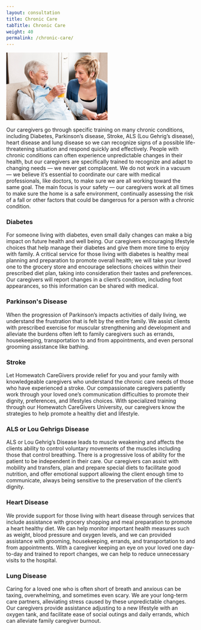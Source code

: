```yaml
---
layout: consultation
title: Chronic Care
tabTitle: Chronic Care
weight: 40
permalink: /chronic-care/
---
```


<img class="pull-right" src="/img/post-images/Senior-Woman-Drinking-Orange-Juice.png" alt="Chronic Care" width="270">

Our caregivers go through specific training on many chronic conditions, including Diabetes, Parkinson’s disease, Stroke, ALS (Lou Gehrig’s disease), heart disease and lung disease so we can recognize signs of a possible life-threatening situation and respond quickly and effectively. People with chronic conditions can often experience unpredictable changes in their health, but our caregivers are specifically trained to recognize and adapt to changing needs — we never get complacent. We do not work in a vacuum — we believe it’s essential to coordinate our care with medical professionals, like doctors, to make sure we are all working toward the same goal. The main focus is your safety — our caregivers work at all times to make sure the home is a safe environment, continually assessing the risk of a fall or other factors that could be dangerous for a person with a chronic condition.

### Diabetes
For someone living with diabetes, even small daily changes can make a big impact on future health and well being. Our caregivers encouraging lifestyle choices that help manage their diabetes and give them more time to enjoy with family. A critical service for those living with diabetes is healthy meal planning and preparation to promote overall health; we will take your loved one to the grocery store and encourage selections choices within their prescribed diet plan, taking into consideration their tastes and preferences. Our caregivers will report changes in a client’s condition, including foot appearances, so this information can be shared with medical.

### Parkinson's Disease
When the progression of Parkinson’s impacts activities of daily living, we understand the frustration that is felt by the entire family. We assist clients with prescribed exercise for muscular strengthening and development and alleviate the burdens often left to family caregivers such as errands, housekeeping, transportation to and from appointments, and even personal grooming assistance like bathing.

### Stroke
Let Homewatch CareGivers provide relief for you and your family with knowledgeable caregivers who understand the chronic care needs of those who have experienced a stroke. Our compassionate caregivers patiently work through your loved one’s communication difficulties to promote their dignity, preferences, and lifestyles choices. With specialized training through our Homewatch CareGivers University, our caregivers know the strategies to help promote a healthy diet and lifestyle.

### ALS or Lou Gehrigs Disease
ALS or Lou Gehrig’s Disease leads to muscle weakening and affects the clients ability to control voluntary movements of the muscles including those that control breathing. There is a progressive loss of ability for the patient to be independent in their care. Our caregivers can assist with mobility and transfers, plan and prepare special diets to facilitate good nutrition, and offer emotional support allowing the client enough time to communicate, always being sensitive to the preservation of the client’s dignity.

### Heart Disease
We provide support for those living with heart disease through services that include assistance with grocery shopping and meal preparation to promote a heart healthy diet. We can help monitor important health measures such as weight, blood pressure and oxygen levels, and we can provided assistance with grooming, housekeeping, errands, and transportation to and from appointments. With a caregiver keeping an eye on your loved one day-to-day and trained to report changes, we can help to reduce unnecessary visits to the hospital.

### Lung Disease
Caring for a loved one who is often short of breath and anxious can be taxing, overwhelming, and sometimes even scary. We are your long-term care partners, alleviating stress caused by these unpredictable changes. Our caregivers provide assistance adjusting to a new lifestyle with an oxygen tank, and facilitate ease of social outings and daily errands, which can alleviate family caregiver burnout.
